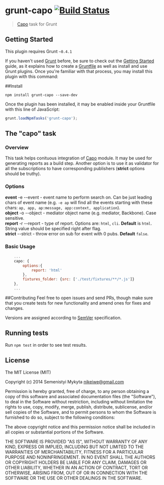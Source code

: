 # grunt-capo [![Build Status](https://travis-ci.org/msemenistyi/grunt-capo.png)](https://travis-ci.org/msemenistyi/grunt-capo)

> [Capo](https://github.com/msemenistyi/capo) task for Grunt

## Getting Started
This plugin requires Grunt `~0.4.1`

If you haven't used [Grunt](http://gruntjs.com/) before, be sure to check out the [Getting Started](http://gruntjs.com/getting-started) guide, as it explains how to create a [Gruntfile](http://gruntjs.com/sample-gruntfile) as well as install and use Grunt plugins. Once you're familiar with that process, you may install this plugin with this command:

##Install

```shell
npm install grunt-capo --save-dev
```

Once the plugin has been installed, it may be enabled inside your Gruntfile with this line of JavaScript:

```js
grunt.loadNpmTasks('grunt-capo');
```

## The "capo" task

### Overview
This task helps conituous integration of [Capo](https://github.com/msemenistyi/capo)
module. It may be used for generating reports as a build step.
Another option is to use it as validator for all the subscriptions to have 
corresponding publishers (**strict** options should be truthy).

### Options
**event**   -e --event - event name to perform search on. Can be just leading chars
of event name (e.g. `-e ap` will find all the events starting with these chars:
`ap, app, ap:message, app:context, application`).  
**object**  -o --object - mediator object name (e.g. mediator, Backbone). Case sensitive.  
**report**  -r --report - type of report. Options are: `html`, `cli`. **Default**
is `html`. String value should be specified right after flag.  
**strict**  --strict - throw error on sub for event with 0 pubs. **Default** `false`.

### Basic Usage
```js
	...
	capo: {
		options:{
			report: 'html'
		},
		fixtures_folder: {src: ['./test/fixtures/**/*.js']}
	},
	...
```

##Contributing
Feel free to open issues and send PRs, though make sure that you create tests
for new functionality and amend ones for fixes and changes. 

Versions are assigned according to [SemVer](http://semver.org/) specification. 

## Running tests
Run `npm test` in order to see test results.

## License

The MIT License (MIT)

Copyright (c) 2014 Semenistyi Mykyta nikeiwe@gmail.com

Permission is hereby granted, free of charge, to any person obtaining a copy
of this software and associated documentation files (the "Software"), to deal
in the Software without restriction, including without limitation the rights
to use, copy, modify, merge, publish, distribute, sublicense, and/or sell
copies of the Software, and to permit persons to whom the Software is
furnished to do so, subject to the following conditions:

The above copyright notice and this permission notice shall be included in
all copies or substantial portions of the Software.

THE SOFTWARE IS PROVIDED "AS IS", WITHOUT WARRANTY OF ANY KIND, EXPRESS OR
IMPLIED, INCLUDING BUT NOT LIMITED TO THE WARRANTIES OF MERCHANTABILITY,
FITNESS FOR A PARTICULAR PURPOSE AND NONINFRINGEMENT. IN NO EVENT SHALL THE
AUTHORS OR COPYRIGHT HOLDERS BE LIABLE FOR ANY CLAIM, DAMAGES OR OTHER
LIABILITY, WHETHER IN AN ACTION OF CONTRACT, TORT OR OTHERWISE, ARISING FROM,
OUT OF OR IN CONNECTION WITH THE SOFTWARE OR THE USE OR OTHER DEALINGS IN
THE SOFTWARE.